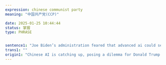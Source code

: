 ```yaml
---
expression: chinese communist party
meaning: "中国共产党(CCP)"

date: 2025-01-25 10:44:44
status: 掌握
type: PHRASE


sentence1: "Joe Biden’s administration feared that advanced ai could secure the Chinese Communist Party (CCP) military supremacy."
trans1: ""
origin1: "Chinese AI is catching up, posing a dilemma for Donald Trump.md"
---
```

